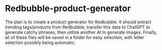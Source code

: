 # Redbubble-product-generator
The plan is to create a product generator for Redbubble. It should extract trending tags/products from Redbubble, transfer this data to ChatGPT to generate catchy phrases, then utilize another AI to generate images. Finally, all of these files will be saved in a folder for easy selection, with letter selection possibly being automatic.
